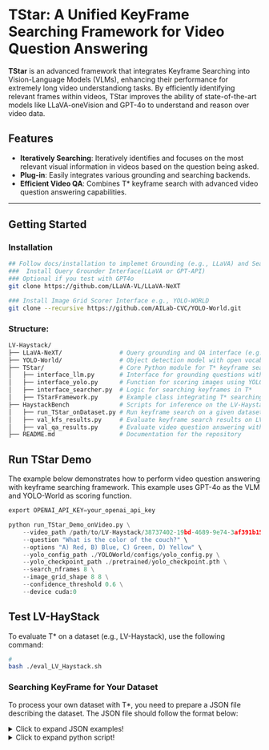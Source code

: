 # TStar: A Unified KeyFrame Searching Framework for Video Question Answering

**TStar** is an advanced framework that integrates Keyframe Searching into Vision-Language Models (VLMs), enhancing their performance for extremely long video understandiong tasks. By efficiently identifying relevant frames within videos, TStar improves the ability of state-of-the-art models like LLaVA-oneVision and GPT-4o to understand and reason over video data.

## Features
- **Iteratively Searching**: Iteratively identifies and focuses on the most relevant visual information in videos based on the question being asked.
- **Plug-in**: Easily integrates various grounding and searching backends.
- **Efficient Video QA**: Combines T* keyframe search with advanced video question answering capabilities.

---

## Getting Started
### Installation

```bash
## Follow docs/installation to implemet Grounding (e.g., LLaVA) and Searching (e.g., YOLO) Function
###  Install Query Grounder Interface(LLaVA or GPT-API) 
### Optional if you test with GPT4o
git clone https://github.com/LLaVA-VL/LLaVA-NeXT  

### Install Image Grid Scorer Interface e.g., YOLO-WORLD
git clone --recursive https://github.com/AILab-CVC/YOLO-World.git
```

### Structure:
```bash
LV-Haystack/
├── LLaVA-NeXT/                # Query grounding and QA interface (e.g., LLaVA or GPT-4 API)
├── YOLO-World/                # Object detection model with open vocabulary
├── TStar/                     # Core Python module for T* keyframe search 
│   ├── interface_llm.py       # Interface for grounding questions with VLMs
│   ├── interface_yolo.py      # Function for scoring images using YOLO
│   ├── interface_searcher.py  # Logic for searching keyframes in T*
│   ├── TStarFramework.py      # Example class integrating T* searching with QA
├── HaystackBench              # Scripts for inference on the LV-Haystack dataset
│   ├── run_TStar_onDataset.py # Run keyframe search on a given dataset (e.g., LongVideoBench)
│   ├── val_kfs_results.py     # Evaluate keyframe search results on LV-Haystack
│   ├── val_qa_results.py      # Evaluate video question answering with searched keyframes
├── README.md                  # Documentation for the repository


```

## Run TStar Demo

The example below demonstrates how to perform video question answering with keyframe searching framework. This example uses GPT-4o as the VLM and YOLO-World as scoring function.

```python
export OPENAI_API_KEY=your_openai_api_key

python run_TStar_Demo_onVideo.py \
    --video_path /path/to/LV-Haystack/38737402-19bd-4689-9e74-3af391b15feb.mp4 \
    --question "What is the color of the couch?" \
    --options "A) Red, B) Blue, C) Green, D) Yellow" \
    --yolo_config_path ./YOLOWorld/configs/yolo_config.py \
    --yolo_checkpoint_path ./pretrained/yolo_checkpoint.pth \
    --search_nframes 8 \
    --image_grid_shape 8 8 \
    --confidence_threshold 0.6 \
    --device cuda:0
```


## Test LV-HayStack
To evaluate T* on a dataset (e.g., LV-Haystack), use the following command:

```bash
# 
bash ./eval_LV_Haystack.sh

```
</details>

### Searching KeyFrame for Your Dataset

To process your own dataset with T*, you need to prepare a JSON file describing the dataset. The JSON file should follow the format below:
<details>
  <summary>Click to expand JSON examples!</summary>
  
```bash
[
    {
        "file_name": "example_video.mp4",
        "question": "What is the color of the couch?",
        "choices": {
            "A": "Red",
            "B": "Blue",
            "C": "Green",
            "D": "Yellow"
        },
        "frame_indexes": [10, 50, 100]  // Optional: Use this for specific frame sampling
    },
    {
        "file_name": "another_video.mp4",
        "question": "What object is next to the chair?",
        "choices": {
            "A": "Table",
            "B": "Lamp",
            "C": "Sofa",
            "D": "Bookshelf"
        }
    }
]
```
</details>


<details>
  <summary>Click to expand python script!</summary>
  
```python
# 
python HaystackBench/run_TStar_onDataset.py \
    --input_json path_to_your_annotations.json \
    --output_json path_to_your_annotations_Tstar_frames.json \
    --video_dir ./Data/Haystack-Bench/videos \
    --yolo_config_path ./YOLOWorld/configs/pretrain/yolo_world_v2_xl_vlpan_bn.py \
    --yolo_checkpoint_path ./pretrained/yolo_checkpoint.pth \
    --search_nframes 8 \
    --image_grid_shape 8 8 \
    --confidence_threshold 0.5 \
    --device cuda:0

# new you have add predict frame index in your annotations json
# and sampine frame with the T* prediction for your works!

```
</details>
